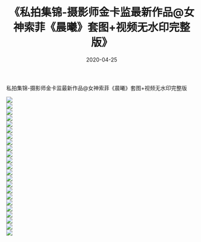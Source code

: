﻿---
layout: post
title:  《私拍集锦-摄影师金卡监最新作品@女神索菲《晨曦》套图+视频无水印完整版》
date:   2020-04-25
img: http://imgx.orgx.ga/漏D/网络美图/2020/私拍集锦-摄影师金卡监最新作品@女神索菲《晨曦》套图+视频无水印完整版/000.jpg
categories: [美女, 清纯, 唯美]
---

私拍集锦-摄影师金卡监最新作品@女神索菲《晨曦》套图+视频无水印完整版

  ![](http://imgx.orgx.ga/漏D/网络美图/2020/私拍集锦-摄影师金卡监最新作品@女神索菲《晨曦》套图+视频无水印完整版/001.jpg) <br> ![](http://imgx.orgx.ga/漏D/网络美图/2020/私拍集锦-摄影师金卡监最新作品@女神索菲《晨曦》套图+视频无水印完整版/002.jpg) <br> ![](http://imgx.orgx.ga/漏D/网络美图/2020/私拍集锦-摄影师金卡监最新作品@女神索菲《晨曦》套图+视频无水印完整版/003.jpg) <br> ![](http://imgx.orgx.ga/漏D/网络美图/2020/私拍集锦-摄影师金卡监最新作品@女神索菲《晨曦》套图+视频无水印完整版/004.jpg) <br> ![](http://imgx.orgx.ga/漏D/网络美图/2020/私拍集锦-摄影师金卡监最新作品@女神索菲《晨曦》套图+视频无水印完整版/005.jpg) <br> ![](http://imgx.orgx.ga/漏D/网络美图/2020/私拍集锦-摄影师金卡监最新作品@女神索菲《晨曦》套图+视频无水印完整版/006.jpg) <br> ![](http://imgx.orgx.ga/漏D/网络美图/2020/私拍集锦-摄影师金卡监最新作品@女神索菲《晨曦》套图+视频无水印完整版/007.jpg) <br> ![](http://imgx.orgx.ga/漏D/网络美图/2020/私拍集锦-摄影师金卡监最新作品@女神索菲《晨曦》套图+视频无水印完整版/008.jpg) <br> ![](http://imgx.orgx.ga/漏D/网络美图/2020/私拍集锦-摄影师金卡监最新作品@女神索菲《晨曦》套图+视频无水印完整版/009.jpg) <br> ![](http://imgx.orgx.ga/漏D/网络美图/2020/私拍集锦-摄影师金卡监最新作品@女神索菲《晨曦》套图+视频无水印完整版/010.jpg) <br> ![](http://imgx.orgx.ga/漏D/网络美图/2020/私拍集锦-摄影师金卡监最新作品@女神索菲《晨曦》套图+视频无水印完整版/011.jpg) <br> ![](http://imgx.orgx.ga/漏D/网络美图/2020/私拍集锦-摄影师金卡监最新作品@女神索菲《晨曦》套图+视频无水印完整版/012.jpg) <br> ![](http://imgx.orgx.ga/漏D/网络美图/2020/私拍集锦-摄影师金卡监最新作品@女神索菲《晨曦》套图+视频无水印完整版/013.jpg) <br> ![](http://imgx.orgx.ga/漏D/网络美图/2020/私拍集锦-摄影师金卡监最新作品@女神索菲《晨曦》套图+视频无水印完整版/014.jpg) <br> ![](http://imgx.orgx.ga/漏D/网络美图/2020/私拍集锦-摄影师金卡监最新作品@女神索菲《晨曦》套图+视频无水印完整版/015.jpg) <br> ![](http://imgx.orgx.ga/漏D/网络美图/2020/私拍集锦-摄影师金卡监最新作品@女神索菲《晨曦》套图+视频无水印完整版/016.jpg) <br> ![](http://imgx.orgx.ga/漏D/网络美图/2020/私拍集锦-摄影师金卡监最新作品@女神索菲《晨曦》套图+视频无水印完整版/017.jpg) <br> ![](http://imgx.orgx.ga/漏D/网络美图/2020/私拍集锦-摄影师金卡监最新作品@女神索菲《晨曦》套图+视频无水印完整版/018.jpg) <br> ![](http://imgx.orgx.ga/漏D/网络美图/2020/私拍集锦-摄影师金卡监最新作品@女神索菲《晨曦》套图+视频无水印完整版/019.jpg) <br> ![](http://imgx.orgx.ga/漏D/网络美图/2020/私拍集锦-摄影师金卡监最新作品@女神索菲《晨曦》套图+视频无水印完整版/020.jpg) <br> ![](http://imgx.orgx.ga/漏D/网络美图/2020/私拍集锦-摄影师金卡监最新作品@女神索菲《晨曦》套图+视频无水印完整版/021.jpg) <br> ![](http://imgx.orgx.ga/漏D/网络美图/2020/私拍集锦-摄影师金卡监最新作品@女神索菲《晨曦》套图+视频无水印完整版/022.jpg) <br> ![](http://imgx.orgx.ga/漏D/网络美图/2020/私拍集锦-摄影师金卡监最新作品@女神索菲《晨曦》套图+视频无水印完整版/023.jpg) <br>